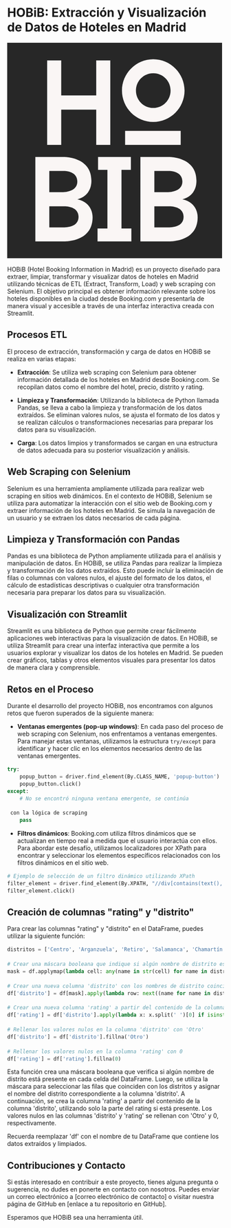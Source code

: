 # HOBiB: Extracción y Visualización de Datos de Hoteles en Madrid

![HOBiB Logo](src/images/hobib.png)

HOBiB (Hotel Booking Information in Madrid) es un proyecto diseñado para extraer, limpiar, transformar y visualizar datos de hoteles en Madrid utilizando técnicas de ETL (Extract, Transform, Load) y web scraping con Selenium. El objetivo principal es obtener información relevante sobre los hoteles disponibles en la ciudad desde Booking.com y presentarla de manera visual y accesible a través de una interfaz interactiva creada con Streamlit.

## Procesos ETL

El proceso de extracción, transformación y carga de datos en HOBiB se realiza en varias etapas:

- **Extracción**: Se utiliza web scraping con Selenium para obtener información detallada de los hoteles en Madrid desde Booking.com. Se recopilan datos como el nombre del hotel, precio, distrito y rating.

- **Limpieza y Transformación**: Utilizando la biblioteca de Python llamada Pandas, se lleva a cabo la limpieza y transformación de los datos extraídos. Se eliminan valores nulos, se ajusta el formato de los datos y se realizan cálculos o transformaciones necesarias para preparar los datos para su visualización.

- **Carga**: Los datos limpios y transformados se cargan en una estructura de datos adecuada para su posterior visualización y análisis.

## Web Scraping con Selenium

Selenium es una herramienta ampliamente utilizada para realizar web scraping en sitios web dinámicos. En el contexto de HOBiB, Selenium se utiliza para automatizar la interacción con el sitio web de Booking.com y extraer información de los hoteles en Madrid. Se simula la navegación de un usuario y se extraen los datos necesarios de cada página.

## Limpieza y Transformación con Pandas

Pandas es una biblioteca de Python ampliamente utilizada para el análisis y manipulación de datos. En HOBiB, se utiliza Pandas para realizar la limpieza y transformación de los datos extraídos. Esto puede incluir la eliminación de filas o columnas con valores nulos, el ajuste del formato de los datos, el cálculo de estadísticas descriptivas o cualquier otra transformación necesaria para preparar los datos para su visualización.

## Visualización con Streamlit

Streamlit es una biblioteca de Python que permite crear fácilmente aplicaciones web interactivas para la visualización de datos. En HOBiB, se utiliza Streamlit para crear una interfaz interactiva que permite a los usuarios explorar y visualizar los datos de los hoteles en Madrid. Se pueden crear gráficos, tablas y otros elementos visuales para presentar los datos de manera clara y comprensible.

## Retos en el Proceso

Durante el desarrollo del proyecto HOBiB, nos encontramos con algunos retos que fueron superados de la siguiente manera:

- **Ventanas emergentes (pop-up windows)**: En cada paso del proceso de web scraping con Selenium, nos enfrentamos a ventanas emergentes. Para manejar estas ventanas, utilizamos la estructura `try/except` para identificar y hacer clic en los elementos necesarios dentro de las ventanas emergentes.

```python
try:
    popup_button = driver.find_element(By.CLASS_NAME, 'popup-button')
    popup_button.click()
except:
    # No se encontró ninguna ventana emergente, se continúa

 con la lógica de scraping
    pass
```

- **Filtros dinámicos**: Booking.com utiliza filtros dinámicos que se actualizan en tiempo real a medida que el usuario interactúa con ellos. Para abordar este desafío, utilizamos localizadores por XPath para encontrar y seleccionar los elementos específicos relacionados con los filtros dinámicos en el sitio web.

```python
# Ejemplo de selección de un filtro dinámico utilizando XPath
filter_element = driver.find_element(By.XPATH, "//div[contains(text(), 'Filter Text')]")
filter_element.click()
```

## Creación de columnas "rating" y "distrito"

Para crear las columnas "rating" y "distrito" en el DataFrame, puedes utilizar la siguiente función:

```python
distritos = ['Centro', 'Arganzuela', 'Retiro', 'Salamanca', 'Chamartín', 'Tetuan', 'Chamberi', 'Fuencarral', 'Moncloa', 'Latina', 'Carabanchel', 'Usera', 'Vallecas', 'Moratalaz', 'Ciudad Lineal', 'Hortaleza', 'Villaverde', 'Vicalvaro', 'San Blas', 'Barajas']  # Lista de nombres de distritos

# Crear una máscara booleana que indique si algún nombre de distrito está presente en cada celda
mask = df.applymap(lambda cell: any(name in str(cell) for name in distritos))

# Crear una nueva columna 'distrito' con los nombres de distrito coincidentes
df['distrito'] = df[mask].apply(lambda row: next((name for name in distritos if name in str(row.values)), None), axis=1)

# Crear una nueva columna 'rating' a partir del contenido de la columna 'distrito'
df['rating'] = df['distrito'].apply(lambda x: x.split(' ')[0] if isinstance(x, str) else None)

# Rellenar los valores nulos en la columna 'distrito' con 'Otro'
df['distrito'] = df['distrito'].fillna('Otro')

# Rellenar los valores nulos en la columna 'rating' con 0
df['rating'] = df['rating'].fillna(0)
```

Esta función crea una máscara booleana que verifica si algún nombre de distrito está presente en cada celda del DataFrame. Luego, se utiliza la máscara para seleccionar las filas que coinciden con los distritos y asignar el nombre del distrito correspondiente a la columna 'distrito'. A continuación, se crea la columna 'rating' a partir del contenido de la columna 'distrito', utilizando solo la parte del rating si está presente. Los valores nulos en las columnas 'distrito' y 'rating' se rellenan con 'Otro' y 0, respectivamente.

Recuerda reemplazar 'df' con el nombre de tu DataFrame que contiene los datos extraídos y limpiados.

## Contribuciones y Contacto

Si estás interesado en contribuir a este proyecto, tienes alguna pregunta o sugerencia, no dudes en ponerte en contacto con nosotros. Puedes enviar un correo electrónico a [correo electrónico de contacto] o visitar nuestra página de GitHub en [enlace a tu repositorio en GitHub].

Esperamos que HOBiB sea una herramienta útil.